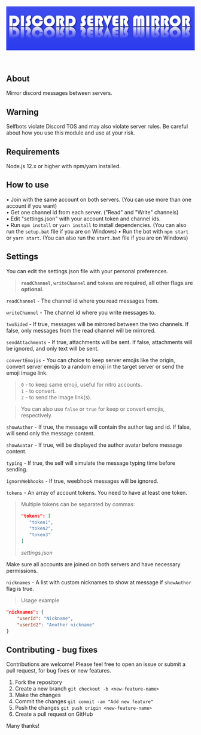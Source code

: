<div align="center">
  <br />
  <p>
    <img src="./logo.png" width="800" alt="discord-server-mirror" />
  </p>
  <br />
</div>

## About
Mirror discord messages between servers.

## Warning
Selfbots violate Discord TOS and may also violate server rules. Be careful about how you use this module and use at your risk.

## Requirements
Node.js 12.x or higher with npm/yarn installed.

## How to use
• Join with the same account on both servers. (You can use more than one account if you want)  
• Get one channel id from each server. ("Read" and "Write" channels)  
• Edit "settings.json" with your account token and channel ids.  
• Run `npm install` or `yarn install` to install dependencies. (You can also run the `setup.bat` file if you are on Windows)
• Run the bot with `npm start` or `yarn start`. (You can also run the `start.bat` file if you are on Windows) 

## Settings
You can edit the settings.json file with your personal preferences.
> **`readChannel`, `writeChannel` and `tokens` are required, all other flags are optional.**

`readChannel` - The channel id where you read messages from.  

`writeChannel` - The channel id where you write messages to.  

`twoSided` - If true, messages will be mirrored between the two channels. If false, only messages from the read channel will be mirrored.  

`sendAttachments` - If true, attachments will be sent. If false, attachments will be ignored, and only text will be sent.  

`convertEmojis` - You can choice to keep server emojis like the origin, convert server emojis to a random emoji in the target server or send the emoji image link.  
> `0` - to keep same emoji, useful for nitro accounts.   
> `1` - to convert.  
> `2` - to send the image link(s).  

> You can also use `false` or `true` for keep or convert emojis, respectively.  

`showAuthor` - If true, the message will contain the author tag and id. If false, will send only the message content.  

`showAvatar` - If true, will be displayed the author avatar before message content.  

`typing` - If true, the self will simulate the message typing time before sending.  

`ignoreWebhooks` - If true, weebhook messages will be ignored.  

`tokens` - An array of account tokens. You need to have at least one token.  
> Multiple tokens can be separated by commas:
> ```json
>"tokens": [
>    "token1",
>    "token2",
>    "token3"
>]
> ```
> *settings.json*

Make sure all accounts are joined on both servers and have necessary permissions.  

`nicknames` - A list with custom nicknames to show at message if `showAuthor` flag is true.  
> Usage example
```json
"nicknames": {
    "userId": "Nickname",
    "userId2": "Another nickname"
}
```

## Contributing - bug fixes
Contributions are welcome! Please feel free to open an issue or submit a pull request, for bug fixes or new features.

1. Fork the repository
2. Create a new branch `git checkout -b <new-feature-name>`
3. Make the changes
4. Commit the changes `git commit -am "Add new feature"`
5. Push the changes `git push origin <new-feature-name>`
6. Create a pull request on GitHub

Many thanks!
